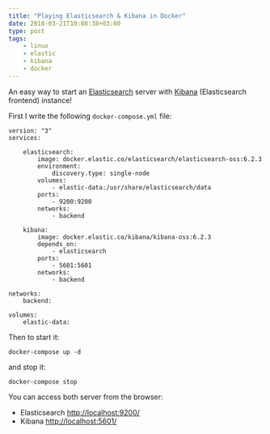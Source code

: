 ```yaml
---
title: "Playing Elasticsearch & Kibana in Docker"
date: 2018-03-21T10:08:38+03:00
type: post
tags: 
    - linux
    - elastic
    - kibana
    - docker
---
```


An easy way to start an [Elasticsearch](https://www.elastic.co/products/elasticsearch) server with [Kibana](https://www.elastic.co/products/kibana) (Elasticsearch frontend) instance!
<!--more-->

First I write the following `docker-compose.yml` file:

    version: "3"
    services:

        elasticsearch:
            image: docker.elastic.co/elasticsearch/elasticsearch-oss:6.2.3
            environment:
                discovery.type: single-node
            volumes:
                - elastic-data:/usr/share/elasticsearch/data
            ports:
                - 9200:9200
            networks:
                - backend

        kibana:
            image: docker.elastic.co/kibana/kibana-oss:6.2.3
            depends_on:
                - elasticsearch
            ports:
                - 5601:5601
            networks:
                - backend

    networks:
        backend:

    volumes:
        elastic-data:


Then to start it:

    docker-compose up -d 

and stop it:

    docker-compose stop


You can access both server from the browser:

- Elasticsearch <http://localhost:9200/>
- Kibana <http://localhost:5601/>

